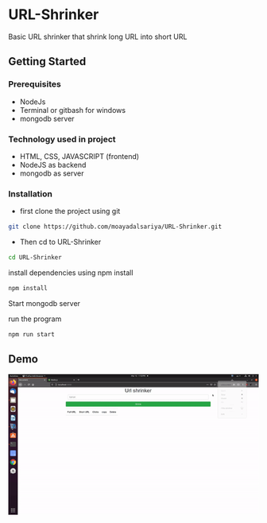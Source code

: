 # URL-Shrinker
Basic URL shrinker that shrink long URL into short URL 

## Getting Started

### Prerequisites
* NodeJs
* Terminal or gitbash for windows
* mongodb server

### Technology used in project
* HTML, CSS, JAVASCRIPT (frontend)
* NodeJS as backend
* mongodb as server
### Installation

* first clone the project using git

```bash
git clone https://github.com/moayadalsariya/URL-Shrinker.git
```
* Then cd to URL-Shrinker

```bash
cd URL-Shrinker
```
install dependencies using npm install

```bash
npm install
```

Start mongodb server

run the program

```bash
npm run start
```
## Demo
![til](./images/preview.gif)